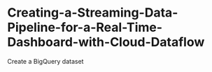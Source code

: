 # Creating-a-Streaming-Data-Pipeline-for-a-Real-Time-Dashboard-with-Cloud-Dataflow
Create a BigQuery dataset
